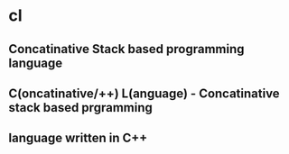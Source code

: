 # cl
## Concatinative Stack based programming language

## C(oncatinative/++) L(anguage) - Concatinative stack based prgramming
## language written in C++
